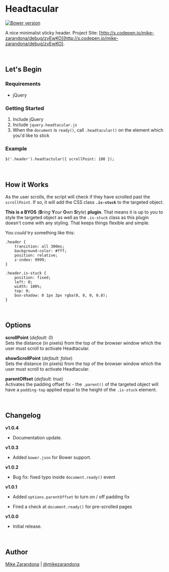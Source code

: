 # Headtacular

[![Bower version](https://badge.fury.io/bo/headtacular.svg)](http://badge.fury.io/bo/headtacular)

A nice minimalist sticky header.  Project Site: [http://s.codepen.io/mike-zarandona/debug/zvEwKO](http://s.codepen.io/mike-zarandona/debug/zvEwKO).

<br />



## Let's Begin

### Requirements

* jQuery

### Getting Started

1. Include jQuery
1. Include `jquery.headtacular.js`
1. When the `document` is `ready()`, call `.headtacular()` on the element which you'd like to stick

### Example

	$('.header').headtactular({ scrollPoint: 100 });

<br />



## How it Works
As the user scrolls, the script will check if they have scrolled past the `scrollPoint`.  If so, it will add the CSS class **`.is-stuck`** to the targeted object.

**This is a BYOS** (**B**_ring_ **Y**_our_ **O**_wn_ **S**_tyle_) **plugin**. That means it is up to you to style the targeted object as well as the `.is-stuck` class as this plugin doesn't come with any styling.  That keeps things flexible and simple.

You *could* try something like this:

	.header {
		transition: all 300ms;
		background-color: #fff;
		position: relative;
		z-index: 9999;
	}

	.header.is-stuck {
		position: fixed;
		left: 0;
		width: 100%;
		top: 0;
		box-shadow: 0 1px 3px rgba(0, 0, 0, 0.8);
	}

<br />



## Options

**scrollPoint** (_default: 0_)<br />Sets the distance (in pixels) from the top of the browser window which the user must scroll to activate Headtacular.

**showScrollPoint** (_default: false_)<br />Sets the distance (in pixels) from the top of the browser window which the user must scroll to activate Headtacular.

**parentOffset** (_default: true_)<br />Activates the padding offset fix - the `.parent()` of the targeted object will have a `padding-top` applied equal to the height of the `.is-stuck` element.

<br />



## Changelog

**v1.0.4**<br />
+ Documentation update.

**v1.0.3**<br />
+ Added `bower.json` for Bower support.

**v1.0.2**<br />
- Bug fix:  fixed typo inside `document.ready()` event

**v1.0.1**<br />
+ Added `options.parentOffset` to turn on / off padding fix<br />
- Fired a check at `document.ready()` for pre-scrolled pages

**v1.0.0**<br />
- Initial release.

<br />



## Author
[Mike Zarandona](http://mikezarandona.com) | [@mikezarandona](http://twitter.com/mikezarandona)
